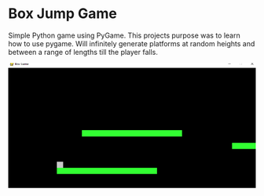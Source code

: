 # Box Jump Game
Simple Python game using PyGame. This projects purpose was to learn how to use pygame.
Will infinitely generate platforms at random heights and between a range of lengths till the player falls.

![game example gif](game_example.gif)
